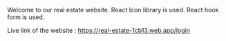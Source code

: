 Welcome to our real estate website.
React Icon library is used.
React hook form is used.

Live link of the website : https://real-estate-1cb13.web.app/login
